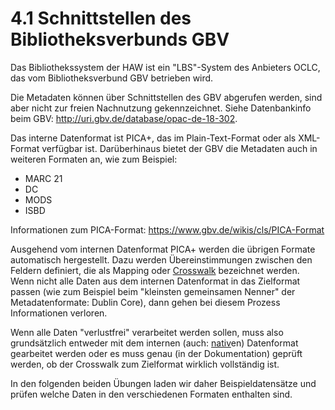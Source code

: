 # 4.1 Schnittstellen des Bibliotheksverbunds GBV

Das Bibliothekssystem der HAW ist ein "LBS"-System des Anbieters OCLC, das vom Bibliotheksverbund GBV betrieben wird.

Die Metadaten können über Schnittstellen des GBV abgerufen werden, sind aber nicht zur freien Nachnutzung gekennzeichnet. Siehe Datenbankinfo beim GBV: http://uri.gbv.de/database/opac-de-18-302.

Das interne Datenformat ist PICA+, das im Plain-Text-Format oder als XML-Format verfügbar ist. Darüberhinaus bietet der GBV die Metadaten auch in weiteren Formaten an, wie zum Beispiel:
* MARC 21
* DC
* MODS
* ISBD

Informationen zum PICA-Format: https://www.gbv.de/wikis/cls/PICA-Format

Ausgehend vom internen Datenformat PICA+ werden die übrigen Formate automatisch hergestellt. Dazu werden Übereinstimmungen zwischen den Feldern definiert, die als Mapping oder [Crosswalk](https://en.wikipedia.org/wiki/Schema_crosswalk) bezeichnet werden. Wenn nicht alle Daten aus dem internen Datenformat in das Zielformat passen (wie zum Beispiel beim "kleinsten gemeinsamen Nenner" der Metadatenformate: Dublin Core), dann gehen bei diesem Prozess Informationen verloren.

Wenn alle Daten "verlustfrei" verarbeitet werden sollen, muss also grundsätzlich entweder mit dem internen (auch: [nativ](http://www.duden.de/rechtschreibung/nativ)en) Datenformat gearbeitet werden oder es muss genau (in der Dokumentation) geprüft werden, ob der Crosswalk zum Zielformat wirklich vollständig ist.

In den folgenden beiden Übungen laden wir daher Beispieldatensätze und prüfen welche Daten in den verschiedenen Formaten enthalten sind.